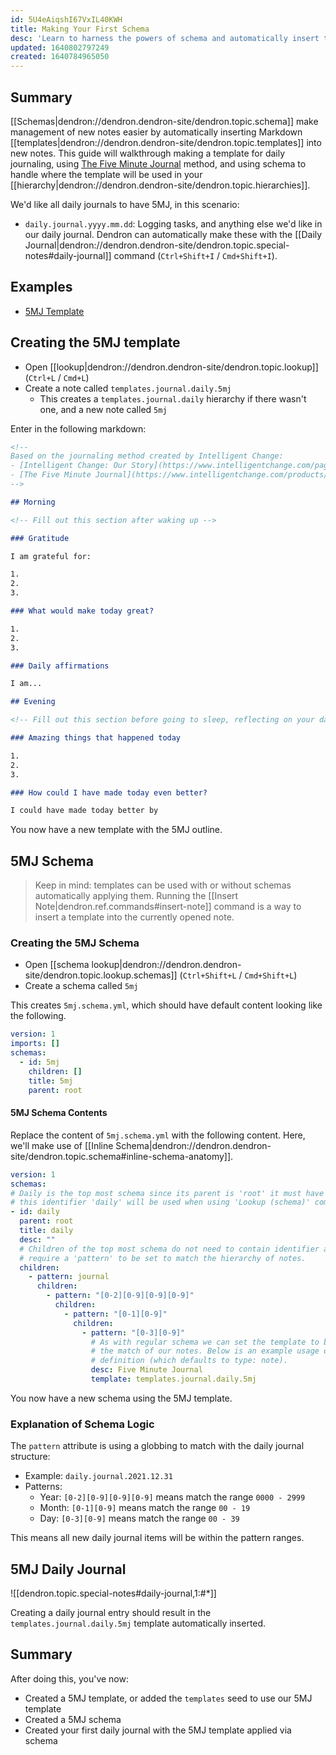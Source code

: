 ```yaml
---
id: 5U4eAiqshI67VxIL40KWH
title: Making Your First Schema
desc: 'Learn to harness the powers of schema and automatically insert templates into new notes'
updated: 1640802797249
created: 1640784965050
---
```


## Summary

[[Schemas|dendron://dendron.dendron-site/dendron.topic.schema]] make management of new notes easier by automatically inserting Markdown [[templates|dendron://dendron.dendron-site/dendron.topic.templates]] into new notes. This guide will walkthrough making a template for daily journaling, using [The Five Minute Journal](https://www.intelligentchange.com/products/the-five-minute-journal) method, and using schema to handle where the template will be used in your [[hierarchy|dendron://dendron.dendron-site/dendron.topic.hierarchies]].

We'd like all daily journals to have 5MJ, in this scenario:

- `daily.journal.yyyy.mm.dd`: Logging tasks, and anything else we'd like in our daily journal. Dendron can automatically make these with the [[Daily Journal|dendron://dendron.dendron-site/dendron.topic.special-notes#daily-journal]] command (`Ctrl+Shift+I` / `Cmd+Shift+I`).

## Examples

- [5MJ Template](https://github.com/dendronhq/templates/tree/main/templates/templates.journal.5mj.md)

## Creating the 5MJ template

- Open [[lookup|dendron://dendron.dendron-site/dendron.topic.lookup]] (`Ctrl+L` / `Cmd+L`)
- Create a note called `templates.journal.daily.5mj`
  - This creates a `templates.journal.daily` hierarchy if there wasn't one, and a new note called `5mj`

Enter in the following markdown:

```markdown
<!--
Based on the journaling method created by Intelligent Change:
- [Intelligent Change: Our Story](https://www.intelligentchange.com/pages/our-story)
- [The Five Minute Journal](https://www.intelligentchange.com/products/the-five-minute-journal)
-->

## Morning

<!-- Fill out this section after waking up -->

### Gratitude

I am grateful for:

1.
2.
3.

### What would make today great?

1.
2.
3.

### Daily affirmations

I am...

## Evening

<!-- Fill out this section before going to sleep, reflecting on your day -->

### Amazing things that happened today

1.
2.
3.

### How could I have made today even better?

I could have made today better by
```

You now have a new template with the 5MJ outline.

## 5MJ Schema

> Keep in mind: templates can be used with or without schemas automatically applying them. Running the [[Insert Note|dendron.ref.commands#insert-note]] command is a way to insert a template into the currently opened note.

### Creating the 5MJ Schema

- Open [[schema lookup|dendron://dendron.dendron-site/dendron.topic.lookup.schemas]] (`Ctrl+Shift+L` / `Cmd+Shift+L`)
- Create a schema called `5mj`

This creates `5mj.schema.yml`, which should have default content looking like the following.

```yml
version: 1
imports: []
schemas:
  - id: 5mj
    children: []
    title: 5mj
    parent: root

```

#### 5MJ Schema Contents

Replace the content of `5mj.schema.yml` with the following content. Here, we'll make use of [[Inline Schema|dendron://dendron.dendron-site/dendron.topic.schema#inline-schema-anatomy]].

```yml
version: 1
schemas:
# Daily is the top most schema since its parent is 'root' it must have an identifier
# this identifier 'daily' will be used when using 'Lookup (schema)' command.
- id: daily
  parent: root
  title: daily
  desc: ""
  # Children of the top most schema do not need to contain identifier and just 
  # require a 'pattern' to be set to match the hierarchy of notes.
  children:
    - pattern: journal
      children:
        - pattern: "[0-2][0-9][0-9][0-9]"
          children:
            - pattern: "[0-1][0-9]"
              children:
                - pattern: "[0-3][0-9]"
                  # As with regular schema we can set the template to be used with
                  # the match of our notes. Below is an example usage of shorthand template
                  # definition (which defaults to type: note). 
                  desc: Five Minute Journal
                  template: templates.journal.daily.5mj
```

You now have a new schema using the 5MJ template.

### Explanation of Schema Logic

The `pattern` attribute is using a globbing to match with the daily journal structure:

- Example: `daily.journal.2021.12.31`
- Patterns:
  - Year: `[0-2][0-9][0-9][0-9]` means match the range `0000 - 2999`
  - Month: `[0-1][0-9]` means match the range `00 - 19`
  - Day: `[0-3][0-9]` means match the range `00 - 39`

This means all new daily journal items will be within the pattern ranges.

## 5MJ Daily Journal

![[dendron.topic.special-notes#daily-journal,1:#*]]

Creating a daily journal entry should result in the `templates.journal.daily.5mj` template automatically inserted.

## Summary

After doing this, you've now:

- Created a 5MJ template, or added the `templates` seed to use our 5MJ template
- Created a 5MJ schema
- Created your first daily journal with the 5MJ template applied via schema
